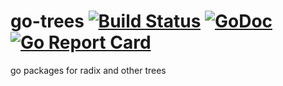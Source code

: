# go-trees [![Build Status](https://travis-ci.org/infobloxopen/go-trees.svg?branch=master)](https://travis-ci.org/infobloxopen/go-trees.svg?branch=master)&nbsp;[![GoDoc](https://godoc.org/github.com/infobloxopen/go-trees?status.svg)](https://godoc.org/github.com/infobloxopen/go-trees)&nbsp;[![Go Report Card](https://goreportcard.com/badge/github.com/infobloxopen/go-trees)](https://goreportcard.com/report/github.com/infobloxopen/go-trees)

go packages for radix and other trees
